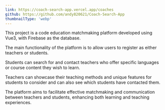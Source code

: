 ```yaml
---
link: https://coach-search-app.vercel.app/coaches
github: https://github.com/andy820621/Coach-Search-App
thumbnailType: 'webp'
---
```


This project is a code education matchmaking platform developed using Vue3, with Firebase as the database.

The main functionality of the platform is to allow users to register as either teachers or students.

Students can search for and contact teachers who offer specific languages or course content they wish to learn.

Teachers can showcase their teaching methods and unique features for students to consider and can also see which students have contacted them.

The platform aims to facilitate effective matchmaking and communication between teachers and students, enhancing both learning and teaching experiences.
